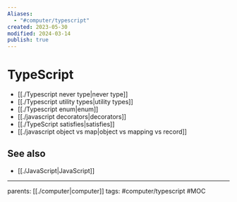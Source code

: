 ```yaml
---
Aliases:
  - "#computer/typescript"
created: 2023-05-30
modified: 2024-03-14
publish: true
---
```


# TypeScript
- [[./Typescript never type|never type]]
- [[./Typescript utility types|utility types]]
- [[./Typescript enum|enum]]
- [[./javascript decorators|decorators]]
- [[./TypeScript satisfies|satisfies]]
- [[./javascript object vs map|object vs mapping vs record]]

## See also
- [[./JavaScript|JavaScript]]

---
parents: [[./computer|computer]]
tags: #computer/typescript #MOC